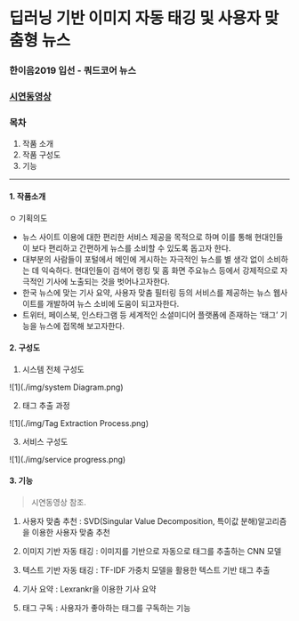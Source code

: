 # 딥러닝 기반 이미지 자동 태깅 및 사용자 맞춤형 뉴스
### 한이음2019 입선 - 쿼드코어 뉴스 <br>
### [시연동영상](https://youtu.be/6HvtxmEl6q0)

###  목차
1. 작품 소개
2. 작품 구성도
3. 기능


---


#### 1. 작품소개


ㅇ 기획의도
- 뉴스 사이트 이용에 대한 편리한 서비스 제공을 목적으로 하며 이를 통해 현대인들이 보다 편리하고 간편하게 뉴스를 소비할 수 있도록 돕고자 한다.
- 대부분의 사람들이 포털에서 메인에 게시하는 자극적인 뉴스를 별 생각 없이 소비하는 데 익숙하다. 현대인들이 검색어 랭킹 및 홈 화면 주요뉴스 등에서 강제적으로 자극적인 기사에 노출되는 것을 벗어나고자한다.
- 한국 뉴스에 맞는 기사 요약, 사용자 맞춤 필터링 등의 서비스를 제공하는 뉴스 웹사이트를 개발하여 뉴스 소비에 도움이 되고자한다.
- 트위터, 페이스북, 인스타그램 등 세계적인 소셜미디어 플랫폼에 존재하는 ‘태그’ 기능을 뉴스에 접목해 보고자한다.

#### 2. 구성도

1. 시스템 전체 구성도


![1](./img/system Diagram.png)

2. 태그 추출 과정


![1](./img/Tag Extraction Process.png)

3. 서비스 구성도

 
![1](./img/service progress.png)



#### 3. 기능
> 시연동영상 참조.
1) 사용자 맞춤 추천 : SVD(Singular Value Decomposition, 특이값 분해)알고리즘을 이용한 사용자 맞춤 추천

2) 이미지 기반 자동 태깅 : 이미지를 기반으로 자동으로 태그를 추출하는 CNN 모델

3) 텍스트 기반 자동 태깅 : TF-IDF 가중치 모델을 활용한 텍스트 기반 태그 추출

4) 기사 요약 : Lexrankr을 이용한 기사 요약

5) 태그 구독 : 사용자가 좋아하는 태그를 구독하는 기능


